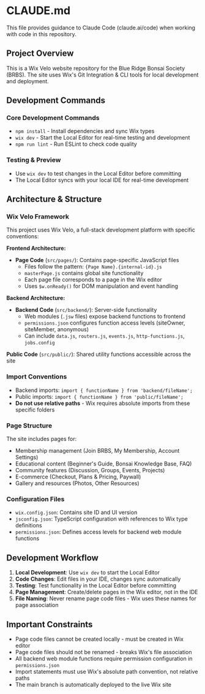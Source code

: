 # CLAUDE.md

This file provides guidance to Claude Code (claude.ai/code) when working with code in this repository.

## Project Overview

This is a Wix Velo website repository for the Blue Ridge Bonsai Society (BRBS). The site uses Wix's Git Integration & CLI tools for local development and deployment.

## Development Commands

### Core Development Commands
- `npm install` - Install dependencies and sync Wix types
- `wix dev` - Start the Local Editor for real-time testing and development
- `npm run lint` - Run ESLint to check code quality

### Testing & Preview
- Use `wix dev` to test changes in the Local Editor before committing
- The Local Editor syncs with your local IDE for real-time development

## Architecture & Structure

### Wix Velo Framework
This project uses Wix Velo, a full-stack development platform with specific conventions:

**Frontend Architecture:**
- **Page Code** (`src/pages/`): Contains page-specific JavaScript files
  - Files follow the pattern: `{Page Name}.{internal-id}.js`
  - `masterPage.js` contains global site functionality
  - Each page file corresponds to a page in the Wix editor
  - Uses `$w.onReady()` for DOM manipulation and event handling

**Backend Architecture:**
- **Backend Code** (`src/backend/`): Server-side functionality
  - Web modules (`.jsw` files) expose backend functions to frontend
  - `permissions.json` configures function access levels (siteOwner, siteMember, anonymous)
  - Can include `data.js`, `routers.js`, `events.js`, `http-functions.js`, `jobs.config`

**Public Code** (`src/public/`): Shared utility functions accessible across the site

### Import Conventions
- Backend imports: `import { functionName } from 'backend/fileName';`
- Public imports: `import { functionName } from 'public/fileName';`
- **Do not use relative paths** - Wix requires absolute imports from these specific folders

### Page Structure
The site includes pages for:
- Membership management (Join BRBS, My Membership, Account Settings)
- Educational content (Beginner's Guide, Bonsai Knowledge Base, FAQ)
- Community features (Discussion, Groups, Events, Projects)
- E-commerce (Checkout, Plans & Pricing, Paywall)
- Gallery and resources (Photos, Other Resources)

### Configuration Files
- `wix.config.json`: Contains site ID and UI version
- `jsconfig.json`: TypeScript configuration with references to Wix type definitions
- `permissions.json`: Defines access levels for backend web module functions

## Development Workflow

1. **Local Development**: Use `wix dev` to start the Local Editor
2. **Code Changes**: Edit files in your IDE, changes sync automatically
3. **Testing**: Test functionality in the Local Editor before committing
4. **Page Management**: Create/delete pages in the Wix editor, not in the IDE
5. **File Naming**: Never rename page code files - Wix uses these names for page association

## Important Constraints

- Page code files cannot be created locally - must be created in Wix editor
- Page code files should not be renamed - breaks Wix's file association
- All backend web module functions require permission configuration in `permissions.json`
- Import statements must use Wix's absolute path convention, not relative paths
- The main branch is automatically deployed to the live Wix site